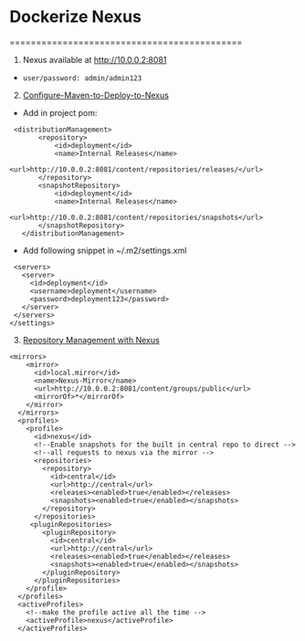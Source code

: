 # Dockerize Nexus
============================================

1. Nexus available at http://10.0.0.2:8081 
 * `user/password: admin/admin123`
2. [Configure-Maven-to-Deploy-to-Nexus][1]
 * Add in project pom:
 ```
  <distributionManagement>
        <repository>
            <id>deployment</id>
            <name>Internal Releases</name>
            <url>http://10.0.0.2:8081/content/repositories/releases/</url>
        </repository>
        <snapshotRepository>
            <id>deployment</id>
            <name>Internal Releases</name>
            <url>http://10.0.0.2:8081/content/repositories/snapshots</url>
        </snapshotRepository>
    </distributionManagement>
 ```
   * Add following snippet in ~/.m2/settings.xml
 ```
  <servers>
    <server>
      <id>deployment</id>
      <username>deployment</username>
      <password>deployment123</password>
    </server>
  </servers>
</settings>
 ```
3. [Repository Management with Nexus][2]
```
<mirrors>
    <mirror>
      <id>local.mirror</id>
      <name>Nexus-Mirror</name>
      <url>http://10.0.0.2:8081/content/groups/public</url>
      <mirrorOf>*</mirrorOf>
    </mirror>
  </mirrors>
  <profiles>
    <profile>
      <id>nexus</id>
      <!--Enable snapshots for the built in central repo to direct -->
      <!--all requests to nexus via the mirror -->
      <repositories>
        <repository>
          <id>central</id>
          <url>http://central</url>
          <releases><enabled>true</enabled></releases>
          <snapshots><enabled>true</enabled></snapshots>
        </repository>
      </repositories>
     <pluginRepositories>
        <pluginRepository>
          <id>central</id>
          <url>http://central</url>
          <releases><enabled>true</enabled></releases>
          <snapshots><enabled>true</enabled></snapshots>
        </pluginRepository>
      </pluginRepositories>
    </profile>
  </profiles>
  <activeProfiles>
    <!--make the profile active all the time -->
    <activeProfile>nexus</activeProfile>
  </activeProfiles>
```

[1]:https://support.sonatype.com/entries/21283268-Configure-Maven-to-Deploy-to-Nexus

[2]:http://books.sonatype.com/nexus-book/reference/config-maven.html

